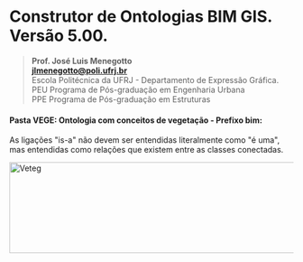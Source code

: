# Construtor de Ontologias BIM GIS. Versão 5.00.
>**Prof. José Luis Menegotto**<br>
>**jlmenegotto@poli.ufrj.br**<br>
>Escola Politécnica da UFRJ - Departamento de Expressão Gráfica.<br>
>PEU Programa de Pós-graduação em Engenharia Urbana<br>
>PPE Programa de Pós-graduação em Estruturas<br>

#### Pasta VEGE: Ontologia com conceitos de vegetação - Prefixo bim:
As ligações "is-a" não devem ser entendidas literalmente como "é uma", mas entendidas como relações que existem entre as classes conectadas.

<img width="679" height="161" alt="Veteg" src="https://github.com/user-attachments/assets/a9446487-77c2-4236-9880-4077610e78a2" />

